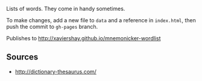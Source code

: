 Lists of words. They come in handy sometimes.

To make changes, add a new file to `data` and a reference in `index.html`, then push the commit to `gh-pages` branch.

Publishes to http://xaviershay.github.io/mnemonicker-wordlist

## Sources

* http://dictionary-thesaurus.com/
